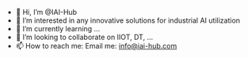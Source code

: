 - 👋 Hi, I’m @IAI-Hub
- 👀 I’m interested in any innovative solutions for industrial AI utilization
- 🌱 I’m currently learning ...
- 💞️ I’m looking to collaborate on IIOT, DT, ...
- 📫 How to reach me: Email me: info@iai-hub.com

<!---
IAI-Hub/IAI-Hub is a ✨ special ✨ repository because its `README.md` (this file) appears on your GitHub profile.
You can click the Preview link to take a look at your changes.
--->
